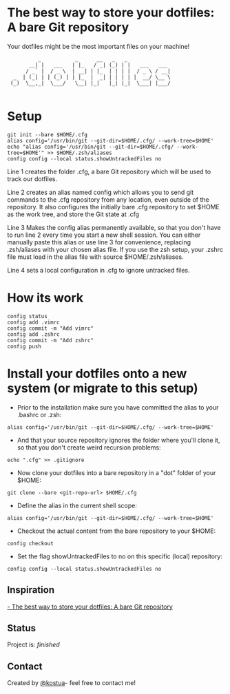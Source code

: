 # The best way to store your dotfiles: A bare Git repository
Your dotfiles might be the most important files on your machine!

```
          _           _      __   _   _              
       __| |   ___   | |_   / _| (_) | |   ___   ___ 
      / _` |  / _ \  | __| | |_  | | | |  / _ \ / __|
  _  | (_| | | (_) | | |_  |  _| | | | | |  __/ \__ \
 (_)  \__,_|  \___/   \__| |_|   |_| |_|  \___| |___/
                                                     
```

# Setup    
```
git init --bare $HOME/.cfg
alias config='/usr/bin/git --git-dir=$HOME/.cfg/ --work-tree=$HOME'
echo "alias config='/usr/bin/git --git-dir=$HOME/.cfg/ --work-tree=$HOME'" >> $HOME/.zsh/aliases
config config --local status.showUntrackedFiles no
```
Line 1 creates the folder .cfg, a bare Git repository which will be used to track our dotfiles.

Line 2 creates an alias named config which allows you to send git commands to the .cfg repository from any location, even outside of the repository.
It also configures the initially bare .cfg repository to set $HOME as the work tree, and store the Git state at .cfg

Line 3 Makes the config alias permanently available, so that you don't have to run line 2 every time you start a new shell session. You can either manually paste this alias or use line 3 for convenience, replacing .zsh/aliases with your chosen alias file.
If you use the zsh setup, your .zshrc file must load in the alias file with source $HOME/.zsh/aliases.

Line 4 sets a local configuration in .cfg to ignore untracked files.

# How its work

```
config status
config add .vimrc
config commit -m "Add vimrc"
config add .zshrc
config commit -m "Add zshrc"
config push
```
# Install your dotfiles onto a new system (or migrate to this setup)

- Prior to the installation make sure you have committed the alias to your .bashrc or .zsh:

```
alias config='/usr/bin/git --git-dir=$HOME/.cfg/ --work-tree=$HOME'
```
- And that your source repository ignores the folder where you'll clone it, so that you don't create weird recursion problems:
```
echo ".cfg" >> .gitignore
```
- Now clone your dotfiles into a bare repository in a "dot" folder of your $HOME:
```
git clone --bare <git-repo-url> $HOME/.cfg
```
- Define the alias in the current shell scope:
```
alias config='/usr/bin/git --git-dir=$HOME/.cfg/ --work-tree=$HOME'
```
- Checkout the actual content from the bare repository to your $HOME:
```
config checkout
```
- Set the flag showUntrackedFiles to no on this specific (local) repository:
```
config config --local status.showUntrackedFiles no
```
## Inspiration

[- The best way to store your dotfiles: A bare Git repository](https://www.atlassian.com/git/tutorials/dotfiles) 

## Status
Project is: _finished_

## Contact
Created by [@kostua](mailto:kostua.p@gmail.com)- feel free to contact me!

